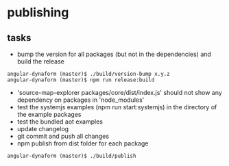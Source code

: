 # publishing

## tasks

* bump the version for all packages (but not in the dependencies) and build the release

```shell
angular-dynaform (master)$ ./build/version-bump x.y.z
angular-dynaform (master)$ npm run release:build
```

* 'source-map-explorer packages/core/dist/index.js' should not show any dependency on packages in 'node_modules'
* test the systemjs examples (npm run start:systemjs) in the directory of the example packages
* test the bundled aot examples
* update changelog
* git commit and push all changes
* npm publish from dist folder for each package

```shell
angular-dynaform (master)$ ./build/publish
```

